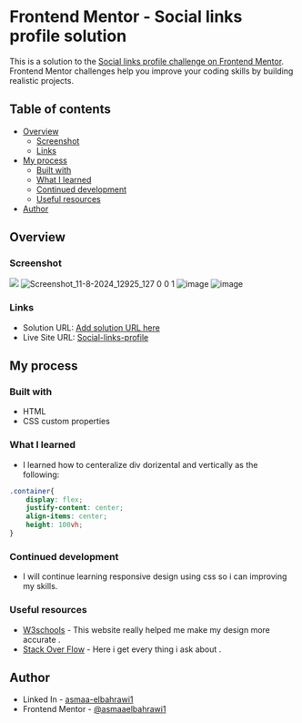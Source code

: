 # Frontend Mentor - Social links profile solution

This is a solution to the [Social links profile challenge on Frontend Mentor](https://www.frontendmentor.io/challenges/social-links-profile-UG32l9m6dQ). Frontend Mentor challenges help you improve your coding skills by building realistic projects. 

## Table of contents

- [Overview](#overview)
  - [Screenshot](#screenshot)
  - [Links](#links)
- [My process](#my-process)
  - [Built with](#built-with)
  - [What I learned](#what-i-learned)
  - [Continued development](#continued-development)
  - [Useful resources](#useful-resources)
- [Author](#author)





## Overview
### Screenshot

![](./screenshot.jpg)
![Screenshot_11-8-2024_12925_127 0 0 1](https://github.com/user-attachments/assets/87834322-9282-459d-ac25-81acc7e74ed5)
![image](https://github.com/user-attachments/assets/55d3291b-4f97-4779-b959-b4b14243e09d)
![image](https://github.com/user-attachments/assets/1fad4b92-67cc-495c-aa70-a7ed9b9468d6)





### Links

- Solution URL: [Add solution URL here](https://your-solution-url.com)
- Live Site URL: [Social-links-profile](https://asmaaelbahrawi.github.io/Social-Links-Profile/)

## My process

### Built with

- HTML
- CSS custom properties
  


### What I learned


- I learned how to centeralize div dorizental and vertically as the following:
  
```css
.container{
    display: flex;
    justify-content: center;
    align-items: center;
    height: 100vh;
}
```




### Continued development

- I will continue learning responsive design using css so i can improving my skills. 


### Useful resources

- [W3schools](https://www.w3schools.com/) - This website really helped me make my design more accurate .
- [Stack Over Flow](https://stackoverflow.com/) - Here i get every thing i ask about .


## Author

- Linked In - [asmaa-elbahrawi1](https://www.linkedin.com/in/asmaa-elbahrawi/)
- Frontend Mentor - [@asmaaelbahrawi1](https://www.frontendmentor.io/profile/asmaaelbahrawi1)




